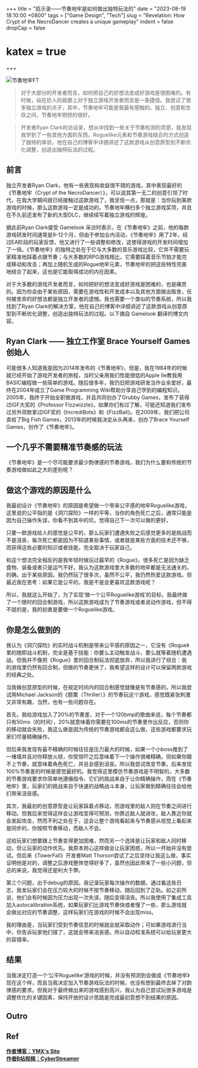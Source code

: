 +++
title = "启示录——节奏地牢是如何做出独特玩法的"
date = "2023-08-19 18:10:00 +0800"
tags = ["Game Design", "Tech"]
slug = "Revelation: How Crypt of the NecroDancer creates a unique gameplay"
indent = false
dropCap = false
# katex = true
+++

 ![节奏地牢FT](/images/2022/dancer_ft.jpg)


> 对于大部分的开发者而言，如何把自己的好想法变成好游戏是很困难的。有时候，站在巨人的肩膀上对于独立游戏开发者而言是一条捷径。我尝试了很多独立游戏的点子，其中，节奏地牢可能是我最有感触的。独立、创意和生存之间，节奏地牢把控的很好。

> 开发者Ryan Clark的访谈录，想从中找到一些关于节奏检测的灵感，我发现我学到了一些其他方面的东西。Roguelike元素和节奏游戏结合的方式创造了独特的体验，他在自己的博客中详细讲述了这款游戏从创意原型到不断优化调整，创造出独特玩法的过程。

## 前言


独立开发者Ryan Clark，他有一些表现和收益很不错的游戏，其中表现最好的《节奏地牢（Crypt of the NecroDancer）》，可以说其第一无二的创意引领了时代，在我大学期间就已经接触过这款游戏了，我坚信一点，那就是：当你玩到某款游戏的时候，那么这款游戏一定是成功的。节奏地牢横扫多个独立游戏奖项，并且在不久前还发布了新的大型DLC，继续续写着独立游戏的辉煌。

据此前Ryan Clark接受 Gamelook 采访时表示，在《节奏地牢》之前，他的每款游戏研发时间通常是9-12个月，但由于参加业内活动，《节奏地牢》用了2年，经过EA阶段的玩家反馈，他又进行了一些调整和修改，这使得游戏的开发时间增加了一倍。《节奏地牢》的独特之处在于它与大多数的音乐游戏比较，它并不需要玩家精准地踩着点跟节奏；与大多数的RPG游戏相比，它需要踩着音乐节拍才能完成移动和攻击；再加上随机生成的Rogue地牢元素，节奏地牢的把这些特性完美地结合了起来，这也是它能取得成功的内在因素。

对于大多数的游戏开发者而言，如何把好的想法变成好游戏是困难的，也是痛苦的。因为你会由于某些原因，需要在游戏性和开发成本以及其他方面做出取舍，任何被舍弃的好想法都是独立开发者的遗憾。我也需要一个类似的节奏系统，所以我找到了Ryan Clark的解决方案，他在自己的博客中详细讲述了这款游戏从创意原型到不断优化调整，创造出独特玩法的过程。以下摘自 Gamelook 翻译的博文内容。


## Ryan Clark —— 独立工作室 Brace Yourself Games 创始人

可能很多人知道我是因为2014年发布的《节奏地牢》，但是，我在1984年的时候就已经开始了游戏开发者的旅程，当时父亲用我们性能很低的Apple IIe教我用BASIC编程做一些简单的游戏。随后很多年，我仍旧把游戏研发当作业余爱好，最终在2004年成立了Game Programming Wiki帮助分享自己学到的编程知识。2005年，我终于开始全职做游戏，并且共同创办了Grubby Games，发布了获得过IGF大奖的《Professor Fizzwizzle》，如果你们有过了解，可能还知道我们发布过另外领款拿过IGF奖的《IncrediBots》和《FizzBall》。在2009年，我们把公司卖给了Big Fish Games，2013年的时候我决定从头再来，创办了Brace Yourself Games，创作了《节奏地牢》。

## 一个几乎不需要精准节奏感的玩法

《节奏地牢》是一个尽可能要求最少韵律感的节奏游戏，我们为什么要和传统的节奏游戏做如此之大的差别呢？


## 做这个游戏的原因是什么

我最初设计《节奏地牢》的原因是希望做一个带来公平感的地牢Roguelike游戏，这里说的公平指的是《洞穴探险》一样的平等，当你的角色死亡之后，通常只能是因为自己操作失误，你看不到其中的坑，觉得自己下一次可以做的更好。

只要一款游戏给人的感觉是公平的，那么玩家们遭遇失败之后感觉更多的是挑战而不是沮丧，每次死亡都是因为不知道某些事情，或者就是某些方面的技术还不够，而获得这些必要的知识或者技能，完全取决于玩家自己。

和这个想法完全相反的是我年轻时候玩过最早的《Rogue》，很多死亡是因为缺乏食物、装备或者只是运气不好。我认为这款游戏里大多数的地牢都是无法通关的。的确，出于某些原因，我仍然玩了很多次，虽然不公平，我仍然热爱这款游戏。但最近我在思考：如果它是公平的，我是不是会更喜欢这款游戏呢？

所以，我就这么开始了，为了实现‘做一个公平Roguelike游戏’的目标，我最终做了一个限时的回合制游戏，所以这款游戏成为了节奏游戏或者说动作游戏，但不得不提的是，我的初衷是要做一个Roguelike游戏。

## 你是怎么做到的

我认为《洞穴探险》的实时战斗机制是带来公平感的原因之一，它没有《Rogue》里的随即战斗机制，完全是基于技能：你要么主动触发战斗，要么就等着随机遭遇战。但我并不像把《Rogue》里的回合制玩法彻底放弃，所以我进行了综合：我的游戏里仍然有回合制，但做的节奏更快了，我希望这样的设计可以保留两款游戏的经典之处。

当我做创意原型的时候，在规定时间内的回合制感觉就像是有节奏感的，所以我尝试用Michael Jackson的《颤栗（Thriller）》的节奏玩这个游戏，感觉既紧张刺激又非常有趣，当然，也有一些问题存在。


首先，我给游戏加入了20%的节奏差，对于一个120bmp的歌曲来说，每个节奏都只有50ms（的时间），20%就意味着你需要在100ms的节奏里作出反应，否则你的移动就会失败，我这么做是因为传统的节奏游戏都会这么做，这些游戏都要求玩家们尽量精确操作。

但后来我发现有最不精确的时候往往是压力最大的时候，如果一个小boss推到了一堵墙并且对你释放火球，你受惊吓之后意味着下一个操作很难精确，但如果你跟不上节奏，就意味着角色死亡，并且会感到沮丧。所以我尝试改变节奏，后来发现100%节奏差的时候是感觉最好的。我觉得这里模仿节奏游戏是不明智的，大多数的节奏游戏要求你简单地遵循指令、它们的挑战来自于让你精确操作，而在《节奏地牢》里，玩家们的挑战来自于快速的战略战斗本身，让玩家做到精确往往会给他们带来沮丧感。

其次，我最初的创意原型是让玩家踩着点移动，而游戏里的敌人则在节奏之间进行移动。但我后来觉得这样会让游戏变得可预测，你靠近敌人就进攻，敌人靠近你就会发起攻击，然而不利之处在于，这会让整个游戏看起来与节奏感从视觉上看起来是同步的，你按照节奏移动，而敌人不会。

这给玩家们想要跟上节奏变得更加困难，然而另一个选择是让玩家和敌人同时移动，但让玩家的动作优先。我原本担心这样做会让玩家困惑，所以一开始并没有尝试。但后来《TowerFall》开发者Matt Thorson尝试了之后坚持让我这么做，事实证明他是对的，调整之后游戏整体觉得好多了，虽然也因此带来了一些小问题，但总的来说，我觉得还是利大于弊。

第三个问题，出于debug的原因，我记录玩家每次操作的数据，通过看这些日志，我发玩家们会在压力较大的时候不按节奏移动，随后回到了正轨。如之前所说，他们会有时候因为压力出现一次失误，随后变得沮丧。所以我使用了集成工具加入autocalibration系统，如果玩家们比游戏节奏快或者慢了一些，那么游戏就会做出对应的节奏调整，这样玩家们在游戏的时候不会出现miss。

我的理由是，当玩家们受到节奏信息的时候就会就采取动作；可如果游戏进行当中，你告诉玩家他们错了，这就会带来沮丧感。所以自动校准系统可以给玩家更大的容错率。

## 结果

当我决定打造一个‘公平Roguelike’游戏的时候，并没有预测到会做成《节奏地牢》现在这个样，而且当我决定加入节奏游戏玩法的时候，也没有想到最终去掉了对韵律感的要求。但我对于最终做出来的游戏感到高兴，我认为自己尝试玩很多游戏是调整优化的关键因素，保持开放的设计思路是完成最初意想不到结果的原因。

## Outro




## Ref  


 [**作者博客：YMX's Site**](https://yangmingxian.com/)  
 [**作者B站视频：CyberStreamer**](https://space.bilibili.com/22212765)





